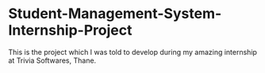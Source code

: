 # Student-Management-System-Internship-Project

This is the project which I was told to develop during my amazing internship at Trivia Softwares, Thane.
